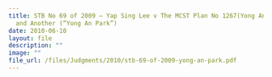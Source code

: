 ```yaml
---
title: STB No 69 of 2009 – Yap Sing Lee v The MCST Plan No 1267(Yong An Park)
  and Another (“Yong An Park”)
date: 2010-06-10
layout: file
description: ""
image: ""
file_url: /files/Judgments/2010/stb-69-of-2009-yong-an-park.pdf
---
```

